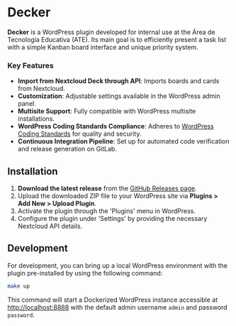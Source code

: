# Decker

**Decker** is a WordPress plugin developed for internal use at the Área de Tecnología Educativa (ATE). Its main goal is to efficiently present a task list with a simple Kanban board interface and unique priority system.

### Key Features

- **Import from Nextcloud Deck through API**: Imports boards and cards from Nextcloud.
- **Customization**: Adjustable settings available in the WordPress admin panel.
- **Multisite Support**: Fully compatible with WordPress multisite installations.
- **WordPress Coding Standards Compliance**: Adheres to [WordPress Coding Standards](https://github.com/WordPress/WordPress-Coding-Standards) for quality and security.
- **Continuous Integration Pipeline**: Set up for automated code verification and release generation on GitLab.

## Installation

1. **Download the latest release** from the [GitHub Releases page](https://github.com/ateeducacion/wp-decker/releases).
2. Upload the downloaded ZIP file to your WordPress site via **Plugins > Add New > Upload Plugin**.
3. Activate the plugin through the 'Plugins' menu in WordPress.
4. Configure the plugin under 'Settings' by providing the necessary Nextcloud API details.

## Development

For development, you can bring up a local WordPress environment with the plugin pre-installed by using the following command:

```bash
make up
```

This command will start a Dockerized WordPress instance accessible at [http://localhost:8888](http://localhost:8080) with the default admin username `admin` and password `password`. 


